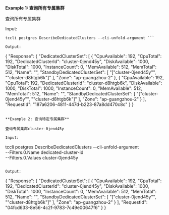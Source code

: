 **Example 1: 查询所有专属集群**

查询所有专属集群

Input: 

```
tccli postgres DescribeDedicatedClusters --cli-unfold-argument ```

Output: 
```
{
    "Response": {
        "DedicatedClusterSet": [
            {
                "CpuAvailable": 192,
                "CpuTotal": 192,
                "DedicatedClusterId": "cluster-0jend45y",
                "DiskAvailable": 1000,
                "DiskTotal": 1000,
                "InstanceCount": 0,
                "MemAvailable": 512,
                "MemTotal": 512,
                "Name": "",
                "StandbyDedicatedClusterSet": [
                    "[\"cluster-0jend45y\"",
                    "\"cluster-d8htgb6k\"]"
                ],
                "Zone": "ap-guangzhou-2"
            },
            {
                "CpuAvailable": 192,
                "CpuTotal": 192,
                "DedicatedClusterId": "cluster-d8htgb6k",
                "DiskAvailable": 1000,
                "DiskTotal": 1000,
                "InstanceCount": 0,
                "MemAvailable": 512,
                "MemTotal": 512,
                "Name": "",
                "StandbyDedicatedClusterSet": [
                    "[\"cluster-0jend45y\"",
                    "\"cluster-d8htgb6k\"]"
                ],
                "Zone": "ap-guangzhou-2"
            }
        ],
        "RequestId": "187a6206-4811-447d-b223-87a8dd470c8c"
    }
}
```

**Example 2: 查询特定专属集群**

查询专属集群cluster-0jend45y

Input: 

```
tccli postgres DescribeDedicatedClusters --cli-unfold-argument  \
    --Filters.0.Name dedicated-cluster-id \
    --Filters.0.Values cluster-0jend45y
```

Output: 
```
{
    "Response": {
        "DedicatedClusterSet": [
            {
                "CpuAvailable": 192,
                "CpuTotal": 192,
                "DedicatedClusterId": "cluster-0jend45y",
                "DiskAvailable": 1000,
                "DiskTotal": 1000,
                "InstanceCount": 0,
                "MemAvailable": 512,
                "MemTotal": 512,
                "Name": "",
                "StandbyDedicatedClusterSet": [
                    "[\"cluster-0jend45y\"",
                    "\"cluster-d8htgb6k\"]"
                ],
                "Zone": "ap-guangzhou-2"
            }
        ],
        "RequestId": "04fcd633-8e56-4c2f-9783-7c49e00647f6"
    }
}
```

